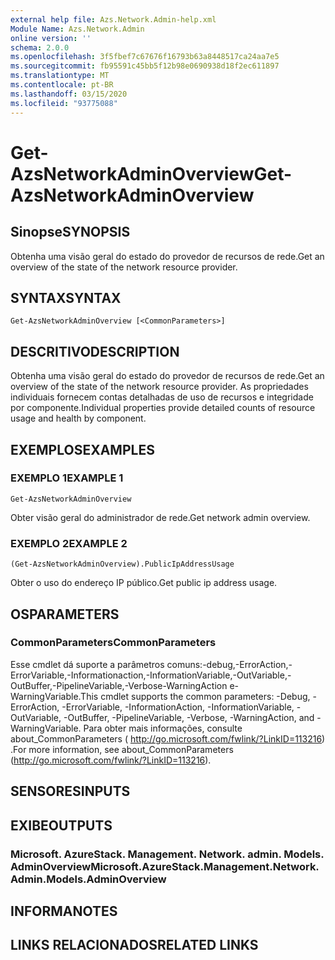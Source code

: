 ```yaml
---
external help file: Azs.Network.Admin-help.xml
Module Name: Azs.Network.Admin
online version: ''
schema: 2.0.0
ms.openlocfilehash: 3f5fbef7c67676f16793b63a8448517ca24aa7e5
ms.sourcegitcommit: fb95591c45bb5f12b98e0690938d18f2ec611897
ms.translationtype: MT
ms.contentlocale: pt-BR
ms.lasthandoff: 03/15/2020
ms.locfileid: "93775088"
---
```

# <span data-ttu-id="f7349-101">Get-AzsNetworkAdminOverview</span><span class="sxs-lookup"><span data-stu-id="f7349-101">Get-AzsNetworkAdminOverview</span></span>

## <span data-ttu-id="f7349-102">Sinopse</span><span class="sxs-lookup"><span data-stu-id="f7349-102">SYNOPSIS</span></span>
<span data-ttu-id="f7349-103">Obtenha uma visão geral do estado do provedor de recursos de rede.</span><span class="sxs-lookup"><span data-stu-id="f7349-103">Get an overview of the state of the network resource provider.</span></span>

## <span data-ttu-id="f7349-104">SYNTAX</span><span class="sxs-lookup"><span data-stu-id="f7349-104">SYNTAX</span></span>

```
Get-AzsNetworkAdminOverview [<CommonParameters>]
```

## <span data-ttu-id="f7349-105">DESCRITIVO</span><span class="sxs-lookup"><span data-stu-id="f7349-105">DESCRIPTION</span></span>
<span data-ttu-id="f7349-106">Obtenha uma visão geral do estado do provedor de recursos de rede.</span><span class="sxs-lookup"><span data-stu-id="f7349-106">Get an overview of the state of the network resource provider.</span></span> <span data-ttu-id="f7349-107">As propriedades individuais fornecem contas detalhadas de uso de recursos e integridade por componente.</span><span class="sxs-lookup"><span data-stu-id="f7349-107">Individual properties provide detailed counts of resource usage and health by component.</span></span>

## <span data-ttu-id="f7349-108">EXEMPLOS</span><span class="sxs-lookup"><span data-stu-id="f7349-108">EXAMPLES</span></span>

### <span data-ttu-id="f7349-109">EXEMPLO 1</span><span class="sxs-lookup"><span data-stu-id="f7349-109">EXAMPLE 1</span></span>
```
Get-AzsNetworkAdminOverview
```

<span data-ttu-id="f7349-110">Obter visão geral do administrador de rede.</span><span class="sxs-lookup"><span data-stu-id="f7349-110">Get network admin overview.</span></span>

### <span data-ttu-id="f7349-111">EXEMPLO 2</span><span class="sxs-lookup"><span data-stu-id="f7349-111">EXAMPLE 2</span></span>
```
(Get-AzsNetworkAdminOverview).PublicIpAddressUsage
```

<span data-ttu-id="f7349-112">Obter o uso do endereço IP público.</span><span class="sxs-lookup"><span data-stu-id="f7349-112">Get public ip address usage.</span></span>

## <span data-ttu-id="f7349-113">OS</span><span class="sxs-lookup"><span data-stu-id="f7349-113">PARAMETERS</span></span>

### <span data-ttu-id="f7349-114">CommonParameters</span><span class="sxs-lookup"><span data-stu-id="f7349-114">CommonParameters</span></span>
<span data-ttu-id="f7349-115">Esse cmdlet dá suporte a parâmetros comuns:-debug,-ErrorAction,-ErrorVariable,-Informationaction,-InformationVariable,-OutVariable,-OutBuffer,-PipelineVariable,-Verbose-WarningAction e-WarningVariable.</span><span class="sxs-lookup"><span data-stu-id="f7349-115">This cmdlet supports the common parameters: -Debug, -ErrorAction, -ErrorVariable, -InformationAction, -InformationVariable, -OutVariable, -OutBuffer, -PipelineVariable, -Verbose, -WarningAction, and -WarningVariable.</span></span> <span data-ttu-id="f7349-116">Para obter mais informações, consulte about_CommonParameters ( http://go.microsoft.com/fwlink/?LinkID=113216) .</span><span class="sxs-lookup"><span data-stu-id="f7349-116">For more information, see about_CommonParameters (http://go.microsoft.com/fwlink/?LinkID=113216).</span></span>

## <span data-ttu-id="f7349-117">SENSORES</span><span class="sxs-lookup"><span data-stu-id="f7349-117">INPUTS</span></span>

## <span data-ttu-id="f7349-118">EXIBE</span><span class="sxs-lookup"><span data-stu-id="f7349-118">OUTPUTS</span></span>

### <span data-ttu-id="f7349-119">Microsoft. AzureStack. Management. Network. admin. Models. AdminOverview</span><span class="sxs-lookup"><span data-stu-id="f7349-119">Microsoft.AzureStack.Management.Network.Admin.Models.AdminOverview</span></span>

## <span data-ttu-id="f7349-120">INFORMA</span><span class="sxs-lookup"><span data-stu-id="f7349-120">NOTES</span></span>

## <span data-ttu-id="f7349-121">LINKS RELACIONADOS</span><span class="sxs-lookup"><span data-stu-id="f7349-121">RELATED LINKS</span></span>
